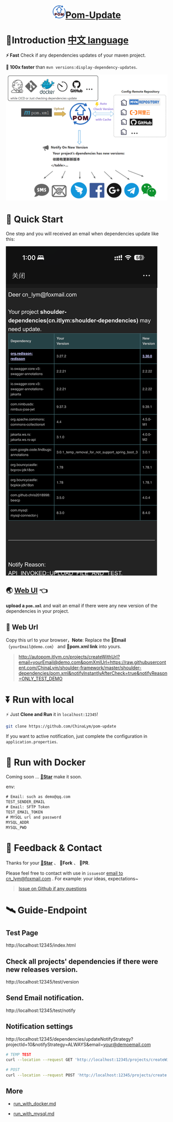 <h1 align="center"><img src="doc/img/update.svg" height="40" width="40" /><a href="https://github.com/ChinaLym/pom-update" target="_blank">Pom-Update</a></h1>

# 📖Introduction [中文 language](README_zh.md)

**⚡ Fast** Check if any dependencies updates of your maven project. 

**💪 100x faster** than `mvn versions:display-dependency-updates`.

![workflow.png](doc/img/workflow.png)

# 🚀 Quick Start

One step and you will received an email when dependencies update like this:

![email_phone_shortcut.png](doc/img/email_phone_shortcut.png)

## 🌏 [Web UI](http://autopom.itlym.cn/) 👈

**upload a `pom.xml`** and wait an email if there were any new version of the dependencies in your project.

## 🔗 Web Url

Copy this url to your browser，**Note**: Replace the **📧Email**（`yourEmail@demo.com`） and **🔗pom.xml link** into yours.

> http://autopom.itlym.cn/projects/createWithUrl?email=yourEmail@demo.com&pomXmlUrl=https://raw.githubusercontent.com/ChinaLym/shoulder-framework/master/shoulder-dependencies/pom.xml&notifyInstantlyAfterCheck=true&notifyReason=ONLY_TEST_DEMO

# ⏬️ Run with local

⚡ Just **Clone and Run** it in `localhost:12345`!

```bash
git clone https://github.com/ChinaLym/pom-update
````

If you want to active notification, just complete the configuration in `application.properties`.

# 🚢 Run with Docker

Coming soon ... **[🌟Star](https://gitee.com/ChinaLym/pom-update/star)** make it soon.

env:
```text
# Email: such as demo@qq.com
TEST_SENDER_EMAIL
# Email: SFTP Token
TEST_EMAIL_TOKEN
# MYSQL url and password
MYSQL_ADDR
MYSQL_PWD
```

# 📩 Feedback & Contact

Thanks for your **[🌟Star](https://gitee.com/ChinaLym/shoulder-framework/star)** 、 **🍴Fork** 、 **🏁PR**.

Please feel free to contact with use in `issues`or [email to cn_lym@foxmail.com](mailto:cn_lym@foxmail.com) . For example: your ideas,
expectations~

> [Issue on Github if any questions](https://github.com/ChinaLym/pom-update/issues/new#留言自动激活邮箱还未打通，作者看到回)

# 🛰 Guide-Endpoint

## Test Page
http://localhost:12345/index.html

## Check all projects' dependencies if there were new releases version.
http://localhost:12345/test/version

## Send Email notification.
http://localhost:12345/test/notify

## Notification settings
http://localhost:12345/dependencies/updateNotifyStrategy?projectId=10&notifyStrategy=ALWAYS&email=your@demoemail.com

```bash
# TEMP TEST
curl --location --request GET 'http://localhost:12345/projects/createWithUrl?email=yourEmail@demo.com&pomXmlUrl=https://raw.githubusercontent.com/ChinaLym/shoulder-framework/master/shoulder-dependencies/pom.xml&notifyInstantlyAfterCheck=true&notifyReason=ONLY_TEST_DEMO' || echo '======= SKIP dependency check. ======='
```
```bash
# POST
curl --location --request POST 'http://localhost:12345/projects/create' --form 'email=yourEmail@demo.com' --form 'pomXml=@shoulder-dependencies/pom.xml' --form 'notifyInstantlyAfterCheck=true' --form 'notifyReason=CI-<a href="https://cicd.yourdomain.com/xxx/${DRONE_REPO_NAME}">${DRONE_REPO_NAME}::${DRONE_REPO_BRANCH}</a><br> with <a href="https://cicd.yourdomain.cn/gogs/${DRONE_REPO_NAME}/${DRONE_BUILD_NUMBER}">Drone Build-${DRONE_BUILD_NUMBER}</a><br>' || echo '======= SKIP dependency check. ======='
```

## More

- [run_with_docker.md](doc/run_with_docker.md)

- [run_with_mysql.md](doc/run_with_mysql.md)
